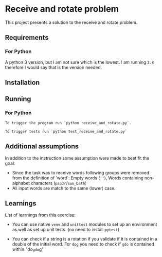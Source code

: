 # Receive and rotate problem

This project presents a solution to the receive and rotate problem.

## Requirements

### For Python

A python 3 version, but I am not sure which is the lowest. I am running `3.8` therefore I would say that is the version needed.

## Installation

## Running

### For Python

    To trigger the program run `python receive_and_rotate.py`.

    To trigger tests run `python test_receive_and_rotate.py`

## Additional assumptions

In addition to the instruction some assumption were made to best fit the goal:

- Since the task was to receive words following groups were removed from the definition of 'word': Empty words (`''`), Words containing non-alphabet characters (`pap3r`/`sun_bath`)
- All input words are match to the same (lower) case.

## Learnings

List of learnings from this exercise:

- You can use native `venv` and `unittest` modules to set up an environment as well as set up unit tests. (no need to install `pytest`)

- You can check if a string is a rotation if you validate if it is contained in a double of the initial word. For `dog` you need to check if `gdo` is contained within "do`gdo`g"
